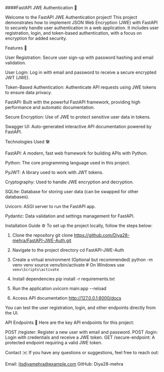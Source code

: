 ####FastAPI JWE Authentication 🔐

Welcome to the FastAPI JWE Authentication project!
This project demonstrates how to implement JSON Web Encryption (JWE) with FastAPI to securely handle user authentication in a web application. It includes user registration, login, and token-based authentication, with a focus on encryption for added security.


Features 🌟

User Registration: Secure user sign-up with password hashing and email validation.

User Login: Log in with email and password to receive a secure encrypted JWT (JWE).

Token-Based Authentication: Authenticate API requests using JWE tokens to ensure data privacy.

FastAPI: Built with the powerful FastAPI framework, providing high performance and automatic documentation.

Secure Encryption: Use of JWE to protect sensitive user data in tokens.

Swagger UI: Auto-generated interactive API documentation powered by FastAPI.


Technologies Used 🛠️

FastAPI: A modern, fast web framework for building APIs with Python.

Python: The core programming language used in this project.

PyJWT: A library used to work with JWT tokens.

Cryptography: Used to handle JWE encryption and decryption.

SQLite: Database for storing user data (can be swapped for other databases).

Uvicorn: ASGI server to run the FastAPI app.

Pydantic: Data validation and settings management for FastAPI.


Installation Guide ⚙️
To set up the project locally, follow the steps below:

1. Clone the repository
git clone https://github.com/Diya28-mehra/FastAPI-JWE-Auth.git

2. Navigate to the project directory
cd FastAPI-JWE-Auth

3. Create a virtual environment (Optional but recommended)
python -m venv venv
source venv/bin/activate  # On Windows use `venv\Scripts\activate`

4. Install dependencies
pip install -r requirements.txt

5. Run the application
uvicorn main:app --reload

6. Access API documentation
http://127.0.0.1:8000/docs

You can test the user registration, login, and other endpoints directly from the UI.


API Endpoints 📡
Here are the key API endpoints for this project:

POST /register: Register a new user with email and password.
POST /login: Login with credentials and receive a JWE token.
GET /secure-endpoint: A protected endpoint requiring a valid JWE token.

Contact ✉️
If you have any questions or suggestions, feel free to reach out:

Email: itsdiyamehra@example.com
GitHub: Diya28-mehra
